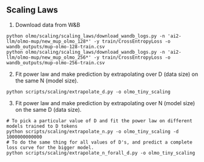 
## Scaling Laws

1. Download data from W&B

```commandline
python olmo/scaling/scaling_laws/download_wandb_logs.py -n 'ai2-llm/olmo-mup/new_mup_olmo_128*' -y train/CrossEntropyLoss -o wandb_outputs/mup-olmo-128-train.csv
python olmo/scaling/scaling_laws/download_wandb_logs.py -n 'ai2-llm/olmo-mup/new_mup_olmo_256*' -y train/CrossEntropyLoss -o wandb_outputs/mup-olmo-256-train.csv
```

2. Fit power law and make prediction by extrapolating over D (data size) on the same N (model size).

```commandline
python scripts/scaling/extrapolate_d.py -o olmo_tiny_scaling
```

3. Fit power law and make prediction by extrapolating over N (model size) on the same D (data size).

```commandline
# To pick a particular value of D and fit the power law on different models trained to D tokens
python scripts/scaling/extrapolate_n.py -o olmo_tiny_scaling -d 1000000000000
# To do the same thing for all values of D's, and predict a complete loss curve for the bigger model.
python scripts/scaling/extrapolate_n_forall_d.py -o olmo_tiny_scaling
```
